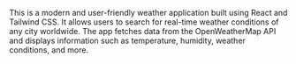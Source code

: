 This is a modern and user-friendly weather application built using React and Tailwind CSS. It allows users to search for real-time weather conditions of any city worldwide. The app fetches data from the OpenWeatherMap API and displays information such as temperature, humidity, weather conditions, and more.
